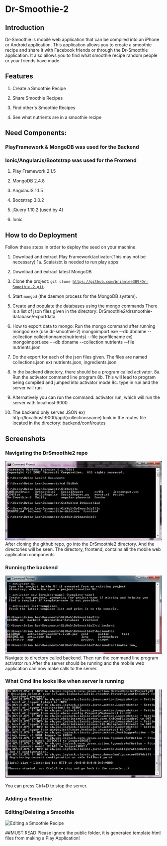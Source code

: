 # Dr-Smoothie-2 

## Introduction
Dr-Smoothie is mobile web application that can be compiled into an iPhone or Android application. This application allows you to create a smoothie recipe and share it with Facebook friends or through the Dr-Smoothie application. It also allows you to find what smoothie recipe random people or your friends have made.

## Features
1. Create a Smoothie Recipe

2. Share Smoothie Recipes

3. Find other's Smoothie Recipes

4. See what nutrients are in a smoothie recipe


## Need Components:
### PlayFramework & MongoDB was used for the Backend
### Ionic/AngularJs/Bootstrap was used for the Frontend 

1. Play Framework 2.1.5

2. MongoDB 2.4.8

3. AngularJS 1.1.5

4. Bootstrap 3.0.2

5. jQuery 1.10.2 (used by 4)

6. Ionic

## How to do Deployment
Follow these steps in order to deploy the seed on your machine:

1. Download and extract Play Framework/activator(This may not be necessary)
1a. Scala/sbt is needed to run play apps

2. Download and extract latest MongoDB

3. Clone the project: <code>git clone https://github.com/brianlee389/Dr-Smoothie-2.git</code>.

4. Start <code>mongod</code> (the daemon process for the MongoDB system).

5. Create and populate the databases using the mongo commands
There is a list of json files given in the directory: DrSmoothie2/drsmoothie-database/exportdata

6. How to export data to mongo:
Run the mongo command after running mongod.exe (use dr-smoothie-2) 
mongoimport.exe --db dbname --collection collectionname(nutrients) --file jsonfilename
ex)
mongoimport.exe -
-db dbname --collection nutrients --file nutrients.json

7. Do the export for each of the json files given. The files are named collections.json ex) nutrients.json, ingredients.json 

8. In the backend directory, there should be a program called activator.
8a. Run the activator command line program
8b. This will lead to program being compiled and jumped into activator mode
8c. type in run and the server will run

9. Alternatively you can run the command: activator run, which will run the server with localhost:9000 

10. The backend only serves JSON
ex) http://localhost:9000/api/(collectionsname)
look in the routes file located in the directory: backend/conf/routes

## Screenshots

### Navigating the DrSmoothie2 repo
![Navigating the backend](./screenshots/StartBackend.png)
After cloning the github repo, go into the DrSmoothie2 directory.
And the directories will be seen.
The directory, frontend, contains all the mobile web application components

### Running the backend
![Running the server](./screenshots/RunBackend.png)
Navigate to directory called backend. Then run the command line program activator run
After the server should be running and the mobile web application can now make calls to the server.

### What Cmd line looks like when server is running
![Server running](./screenshots/serverrunning.png)

You can press Ctrl+D to stop the server.
### Adding a Smoothie

### Editing/Deleting a Smoothie
![Editing a Smoothie Recipe](./screenshots/.png)




##MUST READ
Please ignore the public folder, it is generated template html files from making a Play Application!